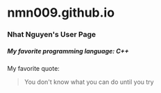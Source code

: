 # nmn009.github.io
### Nhat Nguyen's User Page
##### My favorite programming language: C++
My favorite quote:
> You don't know what you can do until you try

